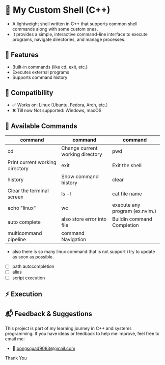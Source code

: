 # 🐚 My Custom Shell (C++)

- A lightweight shell written in C++ that supports common shell commands along with some custom ones.
- It provides a simple, interactive command-line interface to execute programs, navigate directories, and manage processes.

## 🚀 Features

- Built-in commands (like cd, exit, etc.)
- Executes external programs
- Supports command history

## 🐧 Compatibility
- ✅ Works on: Linux (Ubuntu, Fedora, Arch, etc.)
- ❌ Till now Not supported: Windows, macOS 

## 📖 Available Commands
|command|command|command|
|---------|------|--|
|cd |Change current working directory|pwd |
|Print current working directory| exit | Exit the shell|
|history | Show command history|clear |
|Clear the terminal screen|ls -l|cat file name|
|echo "linux" | wc|execute any program (ex.nvim.)|
|auto complete|also store error into file|Buildin command Completion|
|multicommand pipeline|command Navigation||

- also there is so many linux command that is not support i try to update as soon as possible.
- [ ] path autocompletion
- [ ] alias
- [ ] script execution

## ⚡ Execution


## 📬 Feedback & Suggestions

This project is part of my learning journey in C++ and systems programming.
If you have ideas or feedback to help me improve, feel free to email me:
- 📧 bongsquad9083@gmail.com

Thank You
